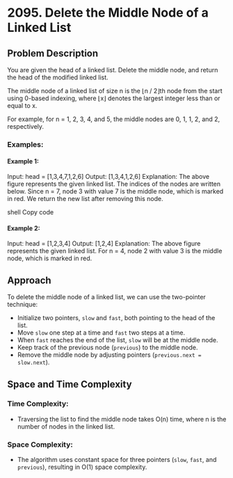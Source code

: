 # 2095. Delete the Middle Node of a Linked List

## Problem Description

You are given the head of a linked list. Delete the middle node, and return the head of the modified linked list.

The middle node of a linked list of size n is the ⌊n / 2⌋th node from the start using 0-based indexing, where ⌊x⌋ denotes the largest integer less than or equal to x.

For example, for n = 1, 2, 3, 4, and 5, the middle nodes are 0, 1, 1, 2, and 2, respectively.

### Examples:

#### Example 1:

Input: head = [1,3,4,7,1,2,6]
Output: [1,3,4,1,2,6]
Explanation:
The above figure represents the given linked list. The indices of the nodes are written below.
Since n = 7, node 3 with value 7 is the middle node, which is marked in red.
We return the new list after removing this node.

shell
Copy code

#### Example 2:

Input: head = [1,2,3,4]
Output: [1,2,4]
Explanation:
The above figure represents the given linked list.
For n = 4, node 2 with value 3 is the middle node, which is marked in red.


## Approach

To delete the middle node of a linked list, we can use the two-pointer technique:
- Initialize two pointers, `slow` and `fast`, both pointing to the head of the list.
- Move `slow` one step at a time and `fast` two steps at a time.
- When `fast` reaches the end of the list, `slow` will be at the middle node.
- Keep track of the previous node (`previous`) to the middle node.
- Remove the middle node by adjusting pointers (`previous.next = slow.next`).

## Space and Time Complexity

### Time Complexity:
- Traversing the list to find the middle node takes O(n) time, where n is the number of nodes in the linked list.

### Space Complexity:
- The algorithm uses constant space for three pointers (`slow`, `fast`, and `previous`), resulting in O(1) space complexity.
